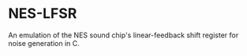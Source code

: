 # NES-LFSR
An emulation of the NES sound chip's linear-feedback shift register for noise generation in C.
